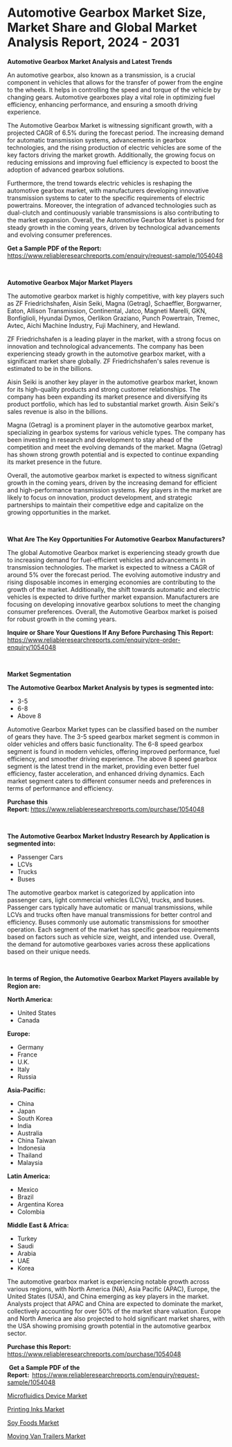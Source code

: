 <p><h1>Automotive Gearbox Market Size, Market Share and Global Market Analysis Report, 2024 - 2031</h1></p><p><strong>Automotive Gearbox Market Analysis and Latest Trends</strong></p>
<p><p>An automotive gearbox, also known as a transmission, is a crucial component in vehicles that allows for the transfer of power from the engine to the wheels. It helps in controlling the speed and torque of the vehicle by changing gears. Automotive gearboxes play a vital role in optimizing fuel efficiency, enhancing performance, and ensuring a smooth driving experience.</p><p>The Automotive Gearbox Market is witnessing significant growth, with a projected CAGR of 6.5% during the forecast period. The increasing demand for automatic transmission systems, advancements in gearbox technologies, and the rising production of electric vehicles are some of the key factors driving the market growth. Additionally, the growing focus on reducing emissions and improving fuel efficiency is expected to boost the adoption of advanced gearbox solutions.</p><p>Furthermore, the trend towards electric vehicles is reshaping the automotive gearbox market, with manufacturers developing innovative transmission systems to cater to the specific requirements of electric powertrains. Moreover, the integration of advanced technologies such as dual-clutch and continuously variable transmissions is also contributing to the market expansion. Overall, the Automotive Gearbox Market is poised for steady growth in the coming years, driven by technological advancements and evolving consumer preferences.</p></p>
<p><strong>Get a Sample PDF of the Report:&nbsp;</strong> <a href="https://www.reliableresearchreports.com/enquiry/request-sample/1054048">https://www.reliableresearchreports.com/enquiry/request-sample/1054048</a></p>
<p>&nbsp;</p>
<p><strong>Automotive Gearbox Major Market Players</strong></p>
<p><p>The automotive gearbox market is highly competitive, with key players such as ZF Friedrichshafen, Aisin Seiki, Magna (Getrag), Schaeffler, Borgwarner, Eaton, Allison Transmission, Continental, Jatco, Magneti Marelli, GKN, Bonfiglioli, Hyundai Dymos, Oerlikon Graziano, Punch Powertrain, Tremec, Avtec, Aichi Machine Industry, Fuji Machinery, and Hewland.</p><p>ZF Friedrichshafen is a leading player in the market, with a strong focus on innovation and technological advancements. The company has been experiencing steady growth in the automotive gearbox market, with a significant market share globally. ZF Friedrichshafen's sales revenue is estimated to be in the billions.</p><p>Aisin Seiki is another key player in the automotive gearbox market, known for its high-quality products and strong customer relationships. The company has been expanding its market presence and diversifying its product portfolio, which has led to substantial market growth. Aisin Seiki's sales revenue is also in the billions.</p><p>Magna (Getrag) is a prominent player in the automotive gearbox market, specializing in gearbox systems for various vehicle types. The company has been investing in research and development to stay ahead of the competition and meet the evolving demands of the market. Magna (Getrag) has shown strong growth potential and is expected to continue expanding its market presence in the future.</p><p>Overall, the automotive gearbox market is expected to witness significant growth in the coming years, driven by the increasing demand for efficient and high-performance transmission systems. Key players in the market are likely to focus on innovation, product development, and strategic partnerships to maintain their competitive edge and capitalize on the growing opportunities in the market.</p></p>
<p>&nbsp;</p>
<p><strong>What Are The Key Opportunities For Automotive Gearbox Manufacturers?</strong></p>
<p><p>The global Automotive Gearbox market is experiencing steady growth due to increasing demand for fuel-efficient vehicles and advancements in transmission technologies. The market is expected to witness a CAGR of around 5% over the forecast period. The evolving automotive industry and rising disposable incomes in emerging economies are contributing to the growth of the market. Additionally, the shift towards automatic and electric vehicles is expected to drive further market expansion. Manufacturers are focusing on developing innovative gearbox solutions to meet the changing consumer preferences. Overall, the Automotive Gearbox market is poised for robust growth in the coming years.</p></p>
<p><strong>Inquire or Share Your Questions If Any Before Purchasing This Report:</strong> <a href="https://www.reliableresearchreports.com/enquiry/pre-order-enquiry/1054048">https://www.reliableresearchreports.com/enquiry/pre-order-enquiry/1054048</a></p>
<p>&nbsp;</p>
<p><strong>Market Segmentation</strong></p>
<p><strong>The Automotive Gearbox Market Analysis by types is segmented into:</strong></p>
<p><ul><li>3-5</li><li>6-8</li><li>Above 8</li></ul></p>
<p><p>Automotive Gearbox Market types can be classified based on the number of gears they have. The 3-5 speed gearbox market segment is common in older vehicles and offers basic functionality. The 6-8 speed gearbox segment is found in modern vehicles, offering improved performance, fuel efficiency, and smoother driving experience. The above 8 speed gearbox segment is the latest trend in the market, providing even better fuel efficiency, faster acceleration, and enhanced driving dynamics. Each market segment caters to different consumer needs and preferences in terms of performance and efficiency.</p></p>
<p><strong>Purchase this Report:&nbsp;</strong><a href="https://www.reliableresearchreports.com/purchase/1054048">https://www.reliableresearchreports.com/purchase/1054048</a></p>
<p>&nbsp;</p>
<p><strong>The Automotive Gearbox Market Industry Research by Application is segmented into:</strong></p>
<p><ul><li>Passenger Cars</li><li>LCVs</li><li>Trucks</li><li>Buses</li></ul></p>
<p><p>The automotive gearbox market is categorized by application into passenger cars, light commercial vehicles (LCVs), trucks, and buses. Passenger cars typically have automatic or manual transmissions, while LCVs and trucks often have manual transmissions for better control and efficiency. Buses commonly use automatic transmissions for smoother operation. Each segment of the market has specific gearbox requirements based on factors such as vehicle size, weight, and intended use. Overall, the demand for automotive gearboxes varies across these applications based on their unique needs.</p></p>
<p>&nbsp;</p>
<p><strong>In terms of Region, the Automotive Gearbox Market Players available by Region are:</strong></p>
<p>
    <p> <strong> North America: </strong>
        <ul>
            <li>United States</li>
            <li>Canada</li>
        </ul>
        </p> 
    <p> <strong> Europe: </strong>
        <ul>
            <li>Germany</li>
            <li>France</li>
            <li>U.K.</li>
            <li>Italy</li>
            <li>Russia</li>
        </ul>
        </p> 
    <p> <strong> Asia-Pacific: </strong>
        <ul>
            <li>China</li>
            <li>Japan</li>
            <li>South Korea</li>
            <li>India</li>
            <li>Australia</li>
            <li>China Taiwan</li>
            <li>Indonesia</li>
            <li>Thailand</li>
            <li>Malaysia</li>
        </ul>
        </p> 
    <p> <strong> Latin America: </strong>
        <ul>
            <li>Mexico</li>
            <li>Brazil</li>
            <li>Argentina Korea</li>
            <li>Colombia</li>
        </ul>
        </p> 
    <p> <strong> Middle East & Africa: </strong>
        <ul>
            <li>Turkey</li>
            <li>Saudi</li>
            <li>Arabia</li>
            <li>UAE</li>
            <li>Korea</li>
        </ul>
    </p>
    </p>
<p><p>The automotive gearbox market is experiencing notable growth across various regions, with North America (NA), Asia Pacific (APAC), Europe, the United States (USA), and China emerging as key players in the market. Analysts project that APAC and China are expected to dominate the market, collectively accounting for over 50% of the market share valuation. Europe and North America are also projected to hold significant market shares, with the USA showing promising growth potential in the automotive gearbox sector.</p></p>
<p><strong>Purchase this Report: </strong><a href="https://www.reliableresearchreports.com/purchase/1054048">https://www.reliableresearchreports.com/purchase/1054048</a></p>
<p>&nbsp;<strong>Get a Sample PDF of the Report:&nbsp;&nbsp;</strong><a href="https://www.reliableresearchreports.com/enquiry/request-sample/1054048">https://www.reliableresearchreports.com/enquiry/request-sample/1054048</a></p>
<p><strong></strong></p>
<p><p><a href="https://view.publitas.com/reportprime-1/microfluidics-device-market-size-share-trends-analysis-report-by-application-regional-outlook-competitive-strategies-and-segment-forecasts-2023-2030/">Microfluidics Device Market</a></p><p><a href="https://view.publitas.com/reportprime-1/printing-inks-market-insights-market-players-and-forecast-till-2030/">Printing Inks Market</a></p><p><a href="https://view.publitas.com/reportprime-1/soy-foods-market-share-market-new-trends-analysis-report-by-type-by-application-by-end-use-by-region-and-segment-forecasts-2023-2030/">Soy Foods Market</a></p><p><a href="https://zircon-bluebell-299.notion.site/Moving-Van-Trailers-Market-Analysis-Examines-its-Scope-on-Growth-Opportunities-and-Forecasted-Trend-228bc3c977e54221840b3bad42997b06">Moving Van Trailers Market</a></p></p>